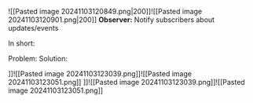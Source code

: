  ![[Pasted image 20241103120849.png|200]]![[Pasted image 20241103120901.png|200]]
 **Observer:** Notify subscribers about updates/events
 
 In short:

 Problem: 
 Solution: 
 
 
 
 ]]![[Pasted image 20241103123039.png]]![[Pasted image 20241103123051.png]]
 ]]![[Pasted image 20241103123039.png]]![[Pasted image 20241103123051.png]]